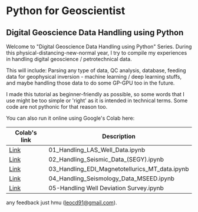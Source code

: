 # Python for Geoscientist 
## Digital Geoscience Data Handling using Python

Welcome to "Digital Geoscience Data Handling using Python" Series. During this physical-distancing-new-normal year, I try to compile my experiences in handling digital geoscience / petrotechnical data.

This will include: Parsing any type of data, QC analysis, database, feeding data for geophysical inversion - machine learning / deep learning stuffs, and maybe handling those data to do some GP-GPU too in the future.

I made this tutorial as beginner-friendly as possible, so some words that I use might be too simple or 'right' as it is intended in technical terms. Some code are not pythonic for that reason too.

You can also run it online using Google's Colab here:

| Colab's link | Description |
| --- | --- |
| [Link](https://colab.research.google.com/drive/1lwfD4diA6-Pn6yiWfzUtt9BqQCVfK7NO) | 01_Handling_LAS_Well_Data.ipynb |
| [Link](https://colab.research.google.com/drive/1nDTLksdQOaCWY3I5OK9c_aTqboIZg5gA) | 02_Handling_Seismic_Data_(SEGY).ipynb |
| [Link](https://colab.research.google.com/drive/1nzIoBg8-NuT5XpSYAnG4N6fgJReJMhin) | 03_Handling_EDI_Magnetotellurics_MT_data.ipynb |
| [Link](https://) | 04_Handling_Seismology_Data_MSEED.ipynb |
| [Link](https://colab.research.google.com/drive/11scjsE3K5z76nibxbJu3oVx0OV6RMLQN) | 05-Handling Well Deviation Survey.ipynb |


any feedback just hmu (leocd91@gmail.com).
